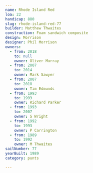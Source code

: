 ```yaml
---
name: Rhode Island Red
loa: 22
handicap: 880
slug: rhode-island-red-77
builder: Matthew Thwaites
construction: Foam sandwich composite
design: Morrison
designer: Phil Morrison
owners:
  - from: 2018
    to: null
    owner: Oliver Murray
  - from: 2007
    to: 2014
    owner: Mark Sawyer
  - from: 2007
    to: 2018
    owner: Tim Edmunds
  - from: 1993
    to: 1993
    owner: Richard Parker
  - from: 1993
    to: 2007
    owner: S Wright
  - from: 1992
    to: 1993
    owner: P Carrington
  - from: 1989
    to: 1992
    owner: M Thwaites
sailNumber: 77
yearBuilt: 1989
category: punts

---
```

